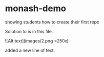 # monash-demo
showing students how to create their first repo

Solution to <name of challenge> is in this file.

![Alt text](images/2.png =250x)

added a new line of text.
